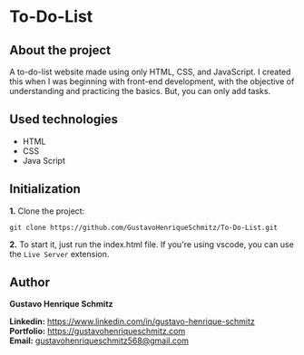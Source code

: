 # To-Do-List

## About the project
A to-do-list website made using only HTML, CSS, and JavaScript. I created this when I was beginning with front-end development, with the objective of understanding and practicing the basics. But, you can only add tasks.

## Used technologies
- HTML
- CSS
- Java Script

## Initialization

**1.** Clone the project:
```
git clone https://github.com/GustavoHenriqueSchmitz/To-Do-List.git
```

**2.** To start it, just run the index.html file. If you're using vscode, you can use the `Live Server` extension.

## Author
**Gustavo Henrique Schmitz**

**Linkedin:** https://www.linkedin.com/in/gustavo-henrique-schmitz  
**Portfolio:** https://gustavohenriqueschmitz.com  
**Email:** gustavohenriqueschmitz568@gmail.com  
